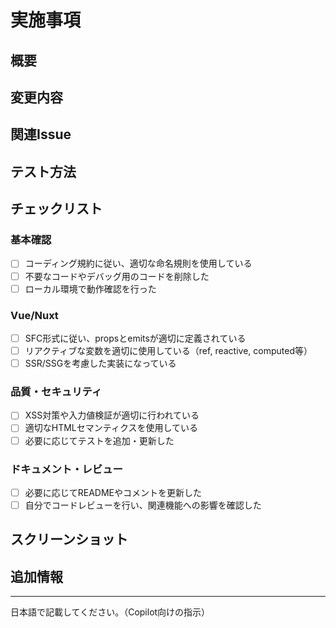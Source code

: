 # 実施事項

<!-- ここに人間向きのPRを書く -->

## 概要

<!-- 変更内容の概要を記載してください -->

## 変更内容

<!-- 具体的な変更内容を記載してください -->

## 関連Issue

<!-- 関連するIssue番号を記載してください（例: Fixes #123） -->

## テスト方法

<!-- 動作確認の手順を記載してください -->

## チェックリスト

### 基本確認

- [ ] コーディング規約に従い、適切な命名規則を使用している
- [ ] 不要なコードやデバッグ用のコードを削除した
- [ ] ローカル環境で動作確認を行った

### Vue/Nuxt

- [ ] SFC形式に従い、propsとemitsが適切に定義されている
- [ ] リアクティブな変数を適切に使用している（ref, reactive, computed等）
- [ ] SSR/SSGを考慮した実装になっている

### 品質・セキュリティ

- [ ] XSS対策や入力値検証が適切に行われている
- [ ] 適切なHTMLセマンティクスを使用している
- [ ] 必要に応じてテストを追加・更新した

### ドキュメント・レビュー

- [ ] 必要に応じてREADMEやコメントを更新した
- [ ] 自分でコードレビューを行い、関連機能への影響を確認した

## スクリーンショット

<!-- UIに変更がある場合、変更前後のスクリーンショットを添付してください -->

## 追加情報

<!-- その他、レビュワーに伝えたい情報があれば記載してください -->

---

<!-- for GitHub Copilot review rule -->

日本語で記載してください。（Copilot向けの指示）

<!-- for GitHub Copilot review rule-->
